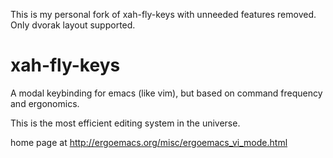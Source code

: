 This is my personal fork of xah-fly-keys with unneeded features removed.
Only dvorak layout supported.

xah-fly-keys
===================

A modal keybinding for emacs (like vim), but based on command frequency and ergonomics.

This is the most efficient editing system in the universe.

home page at
http://ergoemacs.org/misc/ergoemacs_vi_mode.html

